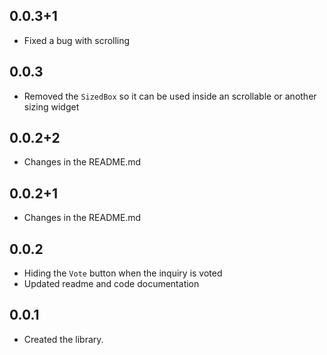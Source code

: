 ## 0.0.3+1

* Fixed a bug with scrolling

## 0.0.3

* Removed the `SizedBox` so it can be used inside an scrollable or another sizing widget

## 0.0.2+2

* Changes in the README.md

## 0.0.2+1

* Changes in the README.md

## 0.0.2

* Hiding the `Vote` button when the inquiry is voted
* Updated readme and code documentation


## 0.0.1

* Created the library. 

